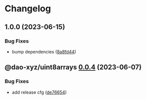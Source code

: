 # Changelog

## 1.0.0 (2023-06-15)


### Bug Fixes

* bump dependencies ([8a8fd44](https://github.com/dao-xyz/peerbit/commit/8a8fd440149a966337382db77afe1071141e5c74))

## @dao-xyz/uint8arrays [0.0.4](https://github.com/dao-xyz/peerbit/compare/@dao-xyz/uint8arrays@0.0.3...@dao-xyz/uint8arrays@0.0.4) (2023-06-07)


### Bug Fixes

* add release cfg ([de76654](https://github.com/dao-xyz/peerbit/commit/de766548f8106804d319e8b51e9607f2a3f60726))
